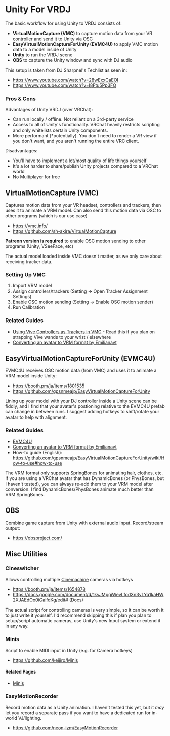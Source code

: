 # Unity For VRDJ
The basic workflow for using Unity to VRDJ consists of:
* __VirtualMotionCapture (VMC)__ to capture motion data from your VR controller and send it to Unity via OSC
* __EasyVirtualMotionCaptureForUnity (EVMC4U)__ to apply VMC motion data to a model inside of Unity
* __Unity__ to run the VRDJ scene
* __OBS__ to capture the Unity window and sync with DJ audio

This setup is taken from DJ Sharpnel's Techlist as seen in:
- https://www.youtube.com/watch?v=28wExxCaEOI
- https://www.youtube.com/watch?v=I8Ftu5Pp3FQ

### Pros & Cons
Advantages of Unity VRDJ (over VRChat):
* Can run locally / offline. Not reliant on a 3rd-party service 
* Access to all of Unity's functionality. VRChat heavily restricts scripting and only whitelists certain Unity components.
* More performant (\*potentially). You don't need to render a VR view if you don't want, and you aren't running the entire VRC client.

Disadvantages:
* You'll have to implement a lot/most quality of life things yourself
* It's a lot harder to share/publish Unity projects compared to a VRChat world
* No Multiplayer for free

## VirtualMotionCapture (VMC)
Captures motion data from your VR headset, controllers and trackers, then uses it to animate a VRM model. Can also send this motion data via OSC to other programs (which is our use case)
- https://vmc.info/
- https://github.com/sh-akira/VirtualMotionCapture

__Patreon version is required__ to enable OSC motion sending to other programs (Unity, VSeeFace, etc)

The actual model loaded inside VMC doesn't matter, as we only care about receiving tracker data.

### Setting Up VMC
1. Import VRM model
2. Assign controllers/trackers (Setting -> Open Tracker Assignment Settings)
3. Enable OSC motion sending (Setting -> Enable OSC motion sender)
4. Run Calibration

### Related Guides
* [Using Vive Controllers as Trackers in VMC](/UsingViveControllersAsTrackersInVMC.md) - Read this if you plan on strapping Vive wands to your wrist / elsewhere
* [Converting an avatar to VRM format by Emilianavt](https://gist.github.com/emilianavt/51d8399987d67544fdebfe2ebd9a5149) 


## EasyVirtualMotionCaptureForUnity (EVMC4U)
EVMC4U receives OSC motion data (from VMC) and uses it to animate a VRM model inside Unity:
- https://booth.pm/ja/items/1801535
- https://github.com/gpsnmeajp/EasyVirtualMotionCaptureForUnity

Lining up your model with your DJ controller inside a Unity scene can be fiddly, and I find that your avatar's postioning relative to the EVMC4U prefab can change in between runs. I suggest adding hotkeys to shift/rotate your avatar to help with alignment.

### Related Guides
* [EVMC4U](/EVMC4U.md)
* [Converting an avatar to VRM format by Emilianavt](https://gist.github.com/emilianavt/51d8399987d67544fdebfe2ebd9a5149) 
* How-to guide (English): https://github.com/gpsnmeajp/EasyVirtualMotionCaptureForUnity/wiki/How-to-use#how-to-use

The VRM format only supports SpringBones for animating hair, clothes, etc. If you are using a VRChat avatar that has DynamicBones (or PhysBones, but I haven't tested), you can always re-add them to your VRM model after conversion. I find DynamicBones/PhysBones animate much better than VRM SpringBones.

## OBS
Combine game capture from Unity with external audio input. Record/stream output:
- https://obsproject.com/


## Misc Utilities
### Cineswitcher
Allows controlling multiple [Cinemachine](https://docs.unity3d.com/Packages/com.unity.cinemachine@2.3/manual/index.html) cameras via hotkeys
- https://booth.pm/ja/items/1654878
- https://docs.google.com/document/d/1kvJMpgiWevLfodXn3vLYq1kaHW2XJAEdOo0iGaifdKg/edit# (Docs)

The actual script for controlling cameras is very simple, so it can be worth it to just write it yourself. I'd recommend skipping this if plan you plan to setup/script automatic cameras, use Unity's new Input system or extend it in any way.

### Minis
Script to enable MIDI input in Unity (e.g. for Camera hotkeys)
- https://github.com/keijiro/Minis

#### Related Pages
* [Minis](/Minis.md)

### EasyMotionRecorder
Record motion data as a Unity animation. I haven't tested this yet, but it *may* let you record a separate pass if you want to have a dedicated run for in-world VJ/lighting.
- https://github.com/neon-izm/EasyMotionRecorder